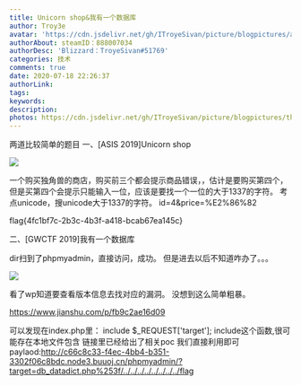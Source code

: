 ```yaml
---
title: Unicorn shop&我有一个数据库
author: Troy3e
avatar: 'https://cdn.jsdelivr.net/gh/ITroyeSivan/picture/blogpictures/avatar.jpg'
authorAbout: steamID：888007034
authorDesc: 'Blizzard：TroyeSivan#51769'
categories: 技术
comments: true
date: 2020-07-18 22:26:37
authorLink:
tags:
keywords:
description:
photos: https://cdn.jsdelivr.net/gh/ITroyeSivan/picture/blogpictures/thumb-1920-1088927.jpg
---
```

两道比较简单的题目
一、[ASIS 2019]Unicorn shop

![](https://cdn.jsdelivr.net/gh/ITroyeSivan/picture/blogpictures/20200718215406.png)

一个购买独角兽的商店，购买前三个都会提示商品错误，，估计是要购买第四个，但是买第四个会提示只能输入一位，应该是要找一个一位的大于1337的字符。
考点unicode，搜unicode大于1337的字符。
id=4&price=%E2%86%82

flag{4fc1bf7c-2b3c-4b3f-a418-bcab67ea145c} 


二、[GWCTF 2019]我有一个数据库

dir扫到了phpmyadmin，直接访问，成功。
但是进去以后不知道咋办了。。。

![](https://cdn.jsdelivr.net/gh/ITroyeSivan/picture/blogpictures/20200718221913.png)

看了wp知道要查看版本信息去找对应的漏洞。
没想到这么简单粗暴。

https://www.jianshu.com/p/fb9c2ae16d09

可以发现在index.php里：
include $_REQUEST['target'];
include这个函数,很可能存在本地文件包含
链接里已经给出了相关poc
我们直接利用即可
paylaod:http://c66c8c33-f4ec-4bb4-b351-3302f06c8bdc.node3.buuoj.cn/phpmyadmin/?target=db_datadict.php%253f/../../../../../../../../flag


